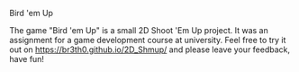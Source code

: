 Bird 'em Up

The game "Bird 'em Up" is a small 2D Shoot 'Em Up project. It was an assignment for a game development course at university. Feel free to try it out on https://br3th0.github.io/2D_Shmup/ and please leave your feedback, have fun!
